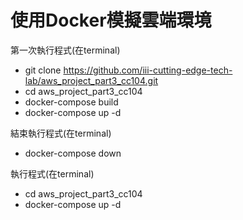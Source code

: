 # 使用Docker模擬雲端環境

第一次執行程式(在terminal) 

  - git clone https://github.com/iii-cutting-edge-tech-lab/aws_project_part3_cc104.git
  - cd aws_project_part3_cc104
  - docker-compose build
  - docker-compose up -d
 
結束執行程式(在terminal)

  - docker-compose down

執行程式(在terminal)

  - cd aws_project_part3_cc104
  - docker-compose up -d
